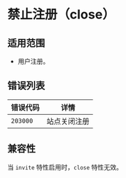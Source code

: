# 禁止注册（close）

## 适用范围

- 用户注册。

## 错误列表

| 错误代码 | 详情         |
| -------- | ------------ |
| `203000` | 站点关闭注册 |

## 兼容性

当 `invite` 特性启用时，`close` 特性无效。
